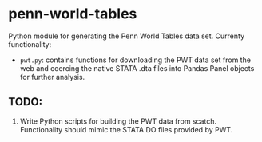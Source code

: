 # penn-world-tables

Python module for generating the Penn World Tables data set. Currenty functionality:

* `pwt.py`: contains functions for downloading the PWT data set from the web and coercing the native STATA .dta files into Pandas Panel objects for further analysis.

## TODO:

1. Write Python scripts for building the PWT data from scatch. Functionality should mimic the STATA DO files provided by PWT.